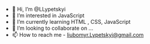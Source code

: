 - 👋 Hi, I’m @LLypetskyi
- 👀 I’m interested in JavaScript
- 🌱 I’m currently learning HTML , CSS, JavaScript
- 💞️ I’m looking to collaborate on ...
- 📫 How to reach me - liubomyr.Lypetskyi@gmail.com

<!---
LLypetskyi/LLypetskyi is a ✨ special ✨ repository because its `README.md` (this file) appears on your GitHub profile.
You can click the Preview link to take a look at your changes.
--->
